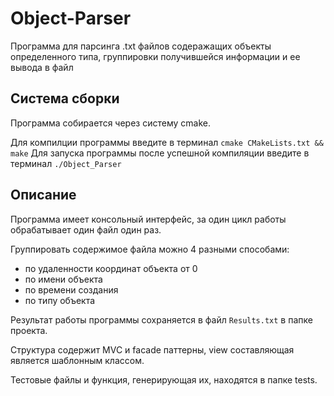 # Object-Parser

Программа для парсинга .txt файлов содеражащих объекты определенного типа, группировки получившейся информации и ее вывода в файл

## Система сборки

Программа собирается через систему cmake.

Для компилции программы введите в терминал `cmake CMakeLists.txt && make`
Для запуска программы после успешной компиляции введите в терминал `./Object_Parser`

## Описание

Программа имеет консольный интерфейс, за один цикл работы обрабатывает один файл один раз.

Группировать содержимое файла можно 4 разными способами:
- по удаленности координат объекта от 0
- по имени объекта
- по времени создания
- по типу объекта 

Результат работы программы сохраняется в файл `Results.txt` в папке проекта.

Структура содержит MVC и facade паттерны, view составляющая является шаблонным классом.

Тестовые файлы и функция, генерирующая их, находятся в папке tests.
